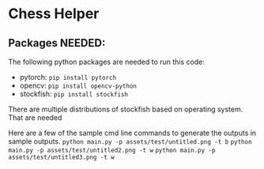 # Chess Helper

## Packages NEEDED:
The following python packages are needed to run this code:
- pytorch: `pip install pytorch`
- opencv: `pip install opencv-python`
- stockfish: `pip install stockfish`

There are multiple distributions of stockfish based on operating system. That are needed

Here are a few of the sample cmd line commands to generate the outputs in sample outputs.
`python main.py -p assets/test/untitled.png -t b`
`python main.py -p assets/test/untitled2.png -t w`
`python main.py -p assets/test/untitled3.png -t w`